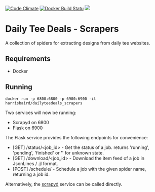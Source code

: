 [![Code Climate](https://codeclimate.com/github/harrisbaird/dailyteedeals_scrapers/badges/gpa.svg)](https://codeclimate.com/github/harrisbaird/dailyteedeals_scrapers) 
[![Docker Build Statu](https://img.shields.io/docker/build/harrisbaird/dailyteedeals_scrapers.svg)](https://hub.docker.com/r/harrisbaird/dailyteedeals_scrapers/)
[![](https://images.microbadger.com/badges/image/harrisbaird/dailyteedeals_scrapers.svg)](https://microbadger.com/images/harrisbaird/dailyteedeals_scrapers "Get your own image badge on microbadger.com")

# Daily Tee Deals - Scrapers

A collection of spiders for extracting designs from daily tee websites.

## Requirements
* Docker

## Running

`docker run -p 6800:6800 -p 6900:6900 -it harrisbaird/dailyteedeals_scrapers`

Two services will now be running:
* Scrapyd on 6800
* Flask on 6900

The Flask service provides the following endpoints for convenience:
* [GET] /status/<job_id> - Get the status of a job. returns 'running', 'pending', 'finished' or '' for unknown state.
* [GET] /download/<job_id> - Download the item feed of a job in JsonLines / .jl format.
* [POST] /schedule/<spider> - Schedule a job with the given spider name, returning a job id.

Alternatively, the [scrapyd](https://scrapyd.readthedocs.io/) service can be called directly.